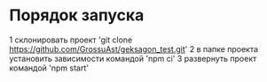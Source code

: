 # Порядок запуска
1 склонировать проект 'git clone https://github.com/GrossuAst/geksagon_test.git'
2 в папке проекта установить зависимости командой 'npm ci'
3 развернуть проект командой 'npm start'
